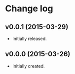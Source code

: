 # Change log

## v0.0.1 (2015-03-29)

-   Initially released.

## v0.0.0 (2015-03-26)

-   Initially created.
